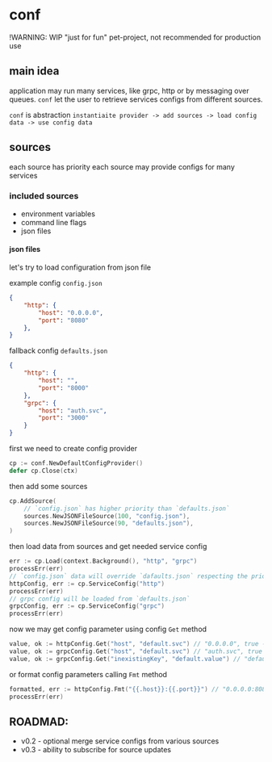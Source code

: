 # conf
!WARNING: WIP
"just for fun" pet-project, not recommended for production use

## main idea
application may run many services, like grpc, http or by messaging over queues.
`conf` let the user to retrieve services configs from different sources.

`conf` is abstraction 
`instantiaite provider -> add sources -> load config data -> use config data`

## sources
each source has priority
each source may provide configs for many services

### included sources
 * environment variables
 * command line flags
 * json files

#### json files

let's try to load configuration from json file

example config `config.json`
```json
{
    "http": {
        "host": "0.0.0.0",
        "port": "8080"
    },
}
```

fallback config `defaults.json`
```json
{
    "http": {
        "host": "",
        "port": "8000"
    },
    "grpc": {
        "host": "auth.svc",
        "port": "3000"
    }
}
```

first we need to create config provider

```go
cp := conf.NewDefaultConfigProvider()
defer cp.Close(ctx)
```

then add some sources
```go
cp.AddSource(
    // `config.json` has higher priority than `defaults.json`
    sources.NewJSONFileSource(100, "config.json"),
    sources.NewJSONFileSource(90, "defaults.json"),
)
```

then load data from sources and get needed service config
```go
err := cp.Load(context.Background(), "http", "grpc")
processErr(err)
// `config.json` data will override `dafaults.json` respecting the priority
httpConfig, err := cp.ServiceConfig("http")
processErr(err)
// grpc config will be loaded from `defaults.json`
grpcConfig, err := cp.ServiceConfig("grpc")
processErr(err)
```

now we may get config parameter using config `Get` method
```go
value, ok := httpConfig.Get("host", "default.svc") // "0.0.0.0", true - from `configs.json`
value, ok := grpcConfig.Get("host", "default.svc") // "auth.svc", true - from `defaults.json`
value, ok := grpcConfig.Get("inexistingKey", "default.value") // "default.value", false - defaultValue
```

or format config parameters calling `Fmt` method
```go
formatted, err := httpConfig.Fmt("{{.host}}:{{.port}}") // "0.0.0.0:8080"
processErr(err)
```

## ROADMAD:
* v0.2 - optional merge service configs from various sources
* v0.3 - ability to subscribe for source updates